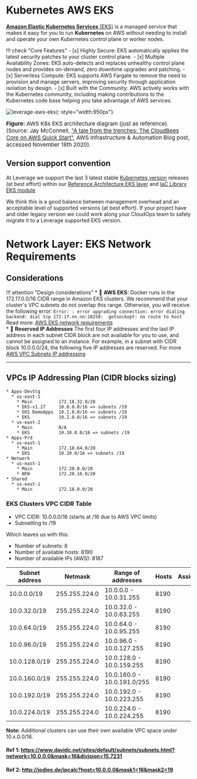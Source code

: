 # Kubernetes AWS EKS

[**Amazon Elastic Kubernetes Services** (EKS)](https://aws.amazon.com/eks/) is a managed service that makes it easy for you 
to run **Kubernetes** on AWS without needing to install and operate your own Kubernetes control plane or worker nodes. 

!!! check "Core Features"
    - [x] Highly Secure: EKS automatically applies the latest security patches to your cluster control plane. 
    - [x] Multiple Availability Zones: EKS auto-detects and replaces unhealthy control plane nodes and provides on-demand,
     zero downtime upgrades and patching.
    - [x] Serverless Compute: EKS supports AWS Fargate to remove the need to provision and manage servers, improving
     security through application isolation by design. 
    - [x] Built with the Community: AWS actively works with the Kubernetes community, including making contributions to the
     Kubernetes code base helping you take advantage of AWS services.

![leverage-aws-eks](../../../assets/images/diagrams/aws-k8s-eks.png "Leverage"){: style="width:950px"}

<figcaption style="font-size:15px">
<b>Figure:</b> AWS K8s EKS architecture diagram (just as reference).
(Source: Jay McConnell, 
<a href="https://aws.amazon.com/blogs/infrastructure-and-automation/a-tale-from-the-trenches-the-cloudbees-core-on-aws-quick-start/">
"A tale from the trenches: The CloudBees Core on AWS Quick Start"</a>,
AWS Infrastructure & Automation Blog post, accessed November 18th 2020).
</figcaption>

## Version support convention
At Leverage we support the last 3 latest stable 
[Kubernetes version](https://docs.aws.amazon.com/eks/latest/userguide/kubernetes-versions.html) releases (at best effort)
within our
[Reference Architecture EKS layer](https://github.com/binbashar/le-tf-infra-aws/tree/master/apps-devstg/us-east-1/k8s-eks) 
and [IaC Library EKS module](https://github.com/binbashar/terraform-aws-eks)

We think this is a good balance between management overhead and an acceptable level of 
supported versions (at best effort). If your project have and older legacy version we could work along
your CloudOps team to safely migrate it to a Leverage supported EKS version.

# Network Layer: EKS Network Requirements

## Considerations
!!! attention "Design considerations"
    * :ledger: **AWS EKS:** Docker runs in the 172.17.0.0/16 CIDR range in Amazon EKS clusters. 
      We recommend that your cluster's VPC subnets do not overlap this range. Otherwise, you will 
      receive the following error:
      ```
      Error: : error upgrading connection: error dialing backend: dial tcp 172.17.nn.nn:10250: 
      getsockopt: no route to host
      ```
      Read more: [AWS EKS network requirements](https://docs.aws.amazon.com/eks/latest/userguide/network_reqs.html)   
    * :ledger: **Reserved IP Addresses**
    The first four IP addresses and the last IP address in each subnet CIDR block are not available for you to use, 
    and cannot be assigned to an instance. For example, in a subnet with CIDR block 10.0.0.0/24, the following five IP 
    addresses are reserved. For more [AWS VPC Subnets IP addressing](https://docs.aws.amazon.com/vpc/latest/userguide/VPC_Subnets.html#vpc-sizing-ipv4)

---

## VPCs IP Addressing Plan (CIDR blocks sizing)

```
* Apps-DevStg
  * us-east-1
    * Main          172.18.32.0/20
    * EKS-v1.17     10.0.0.0/16 => subnets /19
    * EKS DemoApps  10.1.0.0/16 => subnets /19
    * EKS           10.2.0.0/16 => subnets /19
  * us-east-2
    * Main          N/A
    * EKS           10.10.0.0/16 => subnets /19
* Apps-Prd
  * us-east-1
    * Main          172.18.64.0/20
    * EKS           10.20.0/16 => subnets /19
* Network
  * us-east-1
    * Main          172.20.0.0/20
    * NFW           172.20.16.0/20
* Shared
  * us-east-1
    * Main          172.18.0.0/20
````

### EKS Clusters VPC CIDR Table

* VPC CIDR: 10.0.0.0/16 (starts at /16 due to AWS VPC limits)
* Subnetting to /19

Which leaves us with this:
* Number of subnets: 8
* Number of available hosts: 8190
* Number of available IPs (AWS): 8187


| Subnet address | Netmask       | Range of addresses          | Hosts | Assignment |
| -------------- | ------------- | --------------------------- | ----- | ---------- |
| 10.0.0.0/19    | 255.255.224.0 | 10.0.0.0 - 10.0.31.255      | 8190  |            |
| 10.0.32.0/19   | 255.255.224.0 | 10.0.32.0 - 10.0.63.255     | 8190  |            |
| 10.0.64.0/19   | 255.255.224.0 | 10.0.64.0 - 10.0.95.255     | 8190  |            |
| 10.0.96.0/19   | 255.255.224.0 | 10.0.96.0 - 10.0.127.255    | 8190  |            |
| 10.0.128.0/19  | 255.255.224.0 | 10.0.128.0 - 10.0.159.255   | 8190  |            |
| 10.0.160.0/19  | 255.255.224.0 | 10.0.160.0 - 10.0.191.0/255 | 8190  |            |
| 10.0.192.0/19  | 255.255.224.0 | 10.0.192.0 - 10.0.223.255   | 8190  |            |
| 10.0.224.0/19  | 255.255.224.0 | 10.0.224.0 - 10.0.224.255   | 8190  |            |


**Note:** Additional clusters can use their own available VPC space under 10.x.0.0/16.

#### Ref 1: https://www.davidc.net/sites/default/subnets/subnets.html?network=10.0.0.0&mask=16&division=15.7231
#### Ref 2: http://jodies.de/ipcalc?host=10.0.0.0&mask1=16&mask2=19
